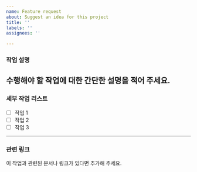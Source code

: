 ```yaml
---
name: Feature request
about: Suggest an idea for this project
title: ''
labels: ''
assignees: ''

---
```


### 작업 설명
수행해야 할 작업에 대한 간단한 설명을 적어 주세요.
---
### 세부 작업 리스트
- [ ] 작업 1
- [ ] 작업 2
- [ ] 작업 3
---
### 관련 링크
이 작업과 관련된 문서나 링크가 있다면 추가해 주세요.
